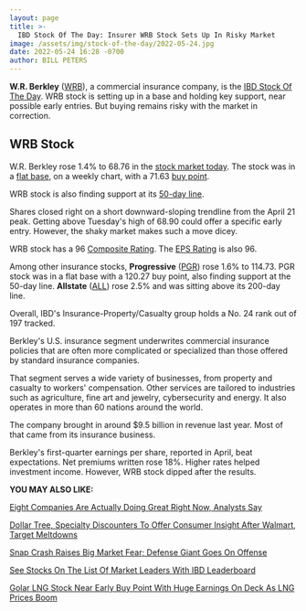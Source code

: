 ```yaml
---
layout: page
title: >-
  IBD Stock Of The Day: Insurer WRB Stock Sets Up In Risky Market
image: /assets/img/stock-of-the-day/2022-05-24.jpg
date: 2022-05-24 16:28 -0700
author: BILL PETERS
---
```







**W.R. Berkley** ([WRB](https://research.investors.com/quote.aspx?symbol=WRB)), a commercial insurance company, is the [IBD Stock Of The Day](https://www.investors.com/research/ibd-stock-of-the-day/). WRB stock is setting up in a base and holding key support, near possible early entries. But buying remains risky with the market in correction.




WRB Stock
---------


W.R. Berkley rose 1.4% to 68.76 in the [stock market today](https://investors.com/stock-market-today). The stock was in a [flat base](https://www.investors.com/how-to-invest/investors-corner/stock-charts-difference-between-double-bottom-flat-base/), on a weekly chart, with a 71.63 [buy point](https://www.investors.com/how-to-invest/investors-corner/apple-stock-set-up-proper-buy-point-before-big-rally/).


WRB stock is also finding support at its [50-day line](https://www.investors.com/how-to-invest/investors-corner/what-is-the-50-day-moving-average-when-to-buy-or-sell-growth-stocks/).


Shares closed right on a short downward-sloping trendline from the April 21 peak. Getting above Tuesday's high of 68.90 could offer a specific early entry. However, the shaky market makes such a move dicey.


WRB stock has a 96 [Composite Rating](https://www.investors.com/how-to-invest/investors-corner/how-to-research-growth-stocks/). The [EPS Rating](https://www.investors.com/how-to-invest/investors-corner/eps-rating-is-key-to-picking-great-stocks/) is also 96.


Among other insurance stocks, **Progressive** ([PGR](https://research.investors.com/quote.aspx?symbol=PGR)) rose 1.6% to 114.73. PGR stock was in a flat base with a 120.27 buy point, also finding support at the 50-day line. **Allstate** ([ALL](https://research.investors.com/quote.aspx?symbol=ALL)) rose 2.5% and was sitting above its 200-day line.


Overall, IBD's Insurance-Property/Casualty group holds a No. 24 rank out of 197 tracked.


Berkley's U.S. insurance segment underwrites commercial insurance policies that are often more complicated or specialized than those offered by standard insurance companies.


That segment serves a wide variety of businesses, from property and casualty to workers' compensation. Other services are tailored to industries such as agriculture, fine art and jewelry, cybersecurity and energy. It also operates in more than 60 nations around the world.


The company brought in around $9.5 billion in revenue last year. Most of that came from its insurance business.


Berkley's first-quarter earnings per share, reported in April, beat expectations. Net premiums written rose 18%. Higher rates helped investment income. However, WRB stock dipped after the results.


**YOU MAY ALSO LIKE:**


[Eight Companies Are Actually Doing Great Right Now, Analysts Say](https://www.investors.com/etfs-and-funds/sectors/eight-sp500-companies-are-actually-doing-great-right-now-analysts-say/)


[Dollar Tree, Specialty Discounters To Offer Consumer Insight After Walmart, Target Meltdowns](https://www.investors.com/news/dollar-tree-earnings-discounters-after-walmart-target/)


[Snap Crash Raises Big Market Fear; Defense Giant Goes On Offense](https://www.investors.com/market-trend/stock-market-today/dow-jones-futures-snap-crash-highlights-big-market-fear-northrop-goes-on-offense/)


[See Stocks On The List Of Market Leaders With IBD Leaderboard](https://www.investors.com/product/leaderboard/?artProdLink=Leaderboard)


[Golar LNG Stock Near Early Buy Point With Huge Earnings On Deck As LNG Prices Boom](https://www.investors.com/news/glng-stock-golar-lng-earnings-lng-prices/)




